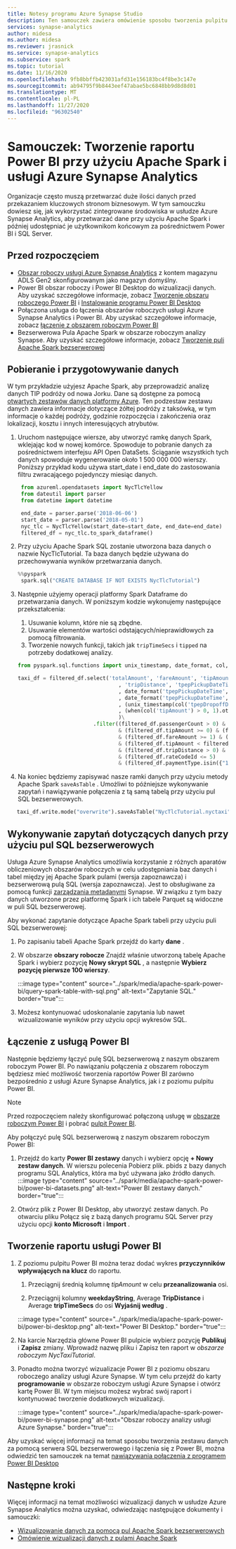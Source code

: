 ```yaml
---
title: Notesy programu Azure Synapse Studio
description: Ten samouczek zawiera omówienie sposobu tworzenia pulpitu nawigacyjnego Power BI przy użyciu Apache Spark i puli SQL bezserwerowej.
services: synapse-analytics
author: midesa
ms.author: midesa
ms.reviewer: jrasnick
ms.service: synapse-analytics
ms.subservice: spark
ms.topic: tutorial
ms.date: 11/16/2020
ms.openlocfilehash: 9fb8bbffb423031afd31e156183bc4f8be3c147e
ms.sourcegitcommit: ab94795f9b8443eef47abae5bc6848bb9d8d8d01
ms.translationtype: MT
ms.contentlocale: pl-PL
ms.lasthandoff: 11/27/2020
ms.locfileid: "96302540"
---
```

# <a name="tutorial-create-a-power-bi-report-using-apache-spark-and-azure-synapse-analytics"></a>Samouczek: Tworzenie raportu Power BI przy użyciu Apache Spark i usługi Azure Synapse Analytics

Organizacje często muszą przetwarzać duże ilości danych przed przekazaniem kluczowych stronom biznesowym. W tym samouczku dowiesz się, jak wykorzystać zintegrowane środowiska w usłudze Azure Synapse Analytics, aby przetwarzać dane przy użyciu Apache Spark i później udostępniać je użytkownikom końcowym za pośrednictwem Power BI i SQL Server.

## <a name="before-you-begin"></a>Przed rozpoczęciem
- [Obszar roboczy usługi Azure Synapse Analytics](../quickstart-create-workspace.md) z kontem magazynu ADLS Gen2 skonfigurowanym jako magazyn domyślny. 
- Power BI obszar roboczy i Power BI Desktop do wizualizacji danych. Aby uzyskać szczegółowe informacje, zobacz [Tworzenie obszaru roboczego Power BI](https://docs.microsoft.com/power-bi/service-create-the-new-workspaces) i [Instalowanie programu Power BI Desktop](https://powerbi.microsoft.com/downloads/)
- Połączona usługa do łączenia obszarów roboczych usługi Azure Synapse Analytics i Power BI. Aby uzyskać szczegółowe informacje, zobacz [łączenie z obszarem roboczym Power BI](../quickstart-power-bi.md)
- Bezserwerowa Pula Apache Spark w obszarze roboczym analizy Synapse. Aby uzyskać szczegółowe informacje, zobacz [Tworzenie puli Apache Spark bezserwerowej](../quickstart-create-apache-spark-pool-studio.md)
  
## <a name="download-and-prepare-the-data"></a>Pobieranie i przygotowywanie danych
W tym przykładzie użyjesz Apache Spark, aby przeprowadzić analizę danych TIP podróży od nowa Jorku. Dane są dostępne za pomocą [otwartych zestawów danych platformy Azure](https://azure.microsoft.com/services/open-datasets/catalog/nyc-taxi-limousine-commission-yellow-taxi-trip-records/). Ten podzestaw zestawu danych zawiera informacje dotyczące żółtej podróży z taksówką, w tym informacje o każdej podróży, godzinie rozpoczęcia i zakończenia oraz lokalizacji, kosztu i innych interesujących atrybutów.

1. Uruchom następujące wiersze, aby utworzyć ramkę danych Spark, wklejając kod w nowej komórce. Spowoduje to pobranie danych za pośrednictwem interfejsu API Open DataSets. Ściąganie wszystkich tych danych spowoduje wygenerowanie około 1 500 000 000 wierszy. Poniższy przykład kodu używa start_date i end_date do zastosowania filtru zwracającego pojedynczy miesiąc danych.
   
   ```python
    from azureml.opendatasets import NycTlcYellow
    from dateutil import parser
    from datetime import datetime

    end_date = parser.parse('2018-06-06')
    start_date = parser.parse('2018-05-01')
    nyc_tlc = NycTlcYellow(start_date=start_date, end_date=end_date)
    filtered_df = nyc_tlc.to_spark_dataframe()
   ```
2. Przy użyciu Apache Spark SQL zostanie utworzona baza danych o nazwie NycTlcTutorial. Ta baza danych będzie używana do przechowywania wyników przetwarzania danych.
   ```python
   %%pyspark
    spark.sql("CREATE DATABASE IF NOT EXISTS NycTlcTutorial")
   ```
3. Następnie użyjemy operacji platformy Spark Dataframe do przetwarzania danych. W poniższym kodzie wykonujemy następujące przekształcenia:
   1. Usuwanie kolumn, które nie są zbędne.
   2. Usuwanie elementów wartości odstających/nieprawidłowych za pomocą filtrowania.
   3. Tworzenie nowych funkcji, takich jak ```tripTimeSecs``` i ```tipped``` na potrzeby dodatkowej analizy.
    ```python
    from pyspark.sql.functions import unix_timestamp, date_format, col, when

    taxi_df = filtered_df.select('totalAmount', 'fareAmount', 'tipAmount', 'paymentType', 'rateCodeId', 'passengerCount'\
                                    , 'tripDistance', 'tpepPickupDateTime', 'tpepDropoffDateTime'\
                                    , date_format('tpepPickupDateTime', 'hh').alias('pickupHour')\
                                    , date_format('tpepPickupDateTime', 'EEEE').alias('weekdayString')\
                                    , (unix_timestamp(col('tpepDropoffDateTime')) - unix_timestamp(col('tpepPickupDateTime'))).alias('tripTimeSecs')\
                                    , (when(col('tipAmount') > 0, 1).otherwise(0)).alias('tipped')
                                    )\
                            .filter((filtered_df.passengerCount > 0) & (filtered_df.passengerCount < 8)\
                                    & (filtered_df.tipAmount >= 0) & (filtered_df.tipAmount <= 25)\
                                    & (filtered_df.fareAmount >= 1) & (filtered_df.fareAmount <= 250)\
                                    & (filtered_df.tipAmount < filtered_df.fareAmount)\
                                    & (filtered_df.tripDistance > 0) & (filtered_df.tripDistance <= 100)\
                                    & (filtered_df.rateCodeId <= 5)
                                    & (filtered_df.paymentType.isin({"1", "2"})))
    ```
4. Na koniec będziemy zapisywać nasze ramki danych przy użyciu metody Apache Spark ```saveAsTable``` . Umożliwi to późniejsze wykonywanie zapytań i nawiązywanie połączenia z tą samą tabelą przy użyciu pul SQL bezserwerowych.
  ```python
     taxi_df.write.mode("overwrite").saveAsTable("NycTlcTutorial.nyctaxi")
  ```
   
## <a name="query-data-using-serverless-sql-pools"></a>Wykonywanie zapytań dotyczących danych przy użyciu pul SQL bezserwerowych
Usługa Azure Synapse Analytics umożliwia korzystanie z różnych aparatów obliczeniowych obszarów roboczych w celu udostępniania baz danych i tabel między jej Apache Spark pulami (wersja zapoznawcza) i bezserwerową pulą SQL (wersja zapoznawcza). Jest to obsługiwane za pomocą funkcji [zarządzania metadanymi](../metadata/overview.md) Synapse. W związku z tym bazy danych utworzone przez platformę Spark i ich tabele Parquet są widoczne w puli SQL bezserwerowej.

Aby wykonać zapytanie dotyczące Apache Spark tabeli przy użyciu puli SQL bezserwerowej:
   1. Po zapisaniu tabeli Apache Spark przejdź do karty **dane** .
   
   2. W obszarze **obszary robocze** Znajdź właśnie utworzoną tabelę Apache Spark i wybierz pozycję **Nowy skrypt SQL** , a następnie **Wybierz pozycję pierwsze 100 wierszy**. 
      
      :::image type="content" source="../spark/media/apache-spark-power-bi/query-spark-table-with-sql.png" alt-text="Zapytanie SQL." border="true":::

   3. Możesz kontynuować udoskonalanie zapytania lub nawet wizualizowanie wyników przy użyciu opcji wykresów SQL.

## <a name="connect-to-power-bi"></a>Łączenie z usługą Power BI
Następnie będziemy łączyć pulę SQL bezserwerową z naszym obszarem roboczym Power BI. Po nawiązaniu połączenia z obszarem roboczym będziesz mieć możliwość tworzenia raportów Power BI zarówno bezpośrednio z usługi Azure Synapse Analytics, jak i z poziomu pulpitu Power BI.

>[!Note]
> Przed rozpoczęciem należy skonfigurować połączoną usługę w [obszarze roboczym Power BI](../quickstart-power-bi.md) i pobrać [pulpit Power BI](https://docs.microsoft.com/power-bi/service-create-the-new-workspaces).  

Aby połączyć pulę SQL bezserwerową z naszym obszarem roboczym Power BI:

1.  Przejdź do karty **Power BI zestawy** danych i wybierz opcję **+ Nowy zestaw danych**. W wierszu polecenia Pobierz plik. pbids z bazy danych programu SQL Analytics, która ma być używana jako źródło danych. 
   :::image type="content" source="../spark/media/apache-spark-power-bi/power-bi-datasets.png" alt-text="Power BI zestawy danych." border="true":::

2.  Otwórz plik z Power BI Desktop, aby utworzyć zestaw danych. Po otwarciu pliku Połącz się z bazą danych programu SQL Server przy użyciu opcji **konto Microsoft** i **Import** . 
   

## <a name="create-a-power-bi-report"></a>Tworzenie raportu usługi Power BI
1. Z poziomu pulpitu Power BI można teraz dodać wykres **przyczynników wpływających na klucz** do raportu.
   
   1. Przeciągnij średnią kolumnę *tipAmount* w celu **przeanalizowania** osi.
   
   2. Przeciągnij kolumny **weekdayString**, Average **TripDistance** i Average **tripTimeSecs** do osi **Wyjaśnij według** . 
   
   :::image type="content" source="../spark/media/apache-spark-power-bi/power-bi-desktop.png" alt-text="Power BI Desktop." border="true":::

2. Na karcie Narzędzia główne Power BI pulpicie wybierz pozycję **Publikuj** i **Zapisz** zmiany. Wprowadź nazwę pliku i Zapisz ten raport w *obszarze roboczym NycTaxiTutorial*.
   
3. Ponadto można tworzyć wizualizacje Power BI z poziomu obszaru roboczego analizy usługi Azure Synapse. W tym celu przejdź do karty **programowanie** w obszarze roboczym usługi Azure Synapse i otwórz kartę Power BI. W tym miejscu możesz wybrać swój raport i kontynuować tworzenie dodatkowych wizualizacji. 
   
   :::image type="content" source="../spark/media/apache-spark-power-bi/power-bi-synapse.png" alt-text="Obszar roboczy analizy usługi Azure Synapse." border="true":::

Aby uzyskać więcej informacji na temat sposobu tworzenia zestawu danych za pomocą serwera SQL bezserwerowego i łączenia się z Power BI, można odwiedzić ten samouczek na temat [nawiązywania połączenia z programem Power BI Desktop](../../synapse-analytics/sql/tutorial-connect-power-bi-desktop.md)

## <a name="next-steps"></a>Następne kroki
Więcej informacji na temat możliwości wizualizacji danych w usłudze Azure Synapse Analytics można uzyskać, odwiedzając następujące dokumenty i samouczki:
   - [Wizualizowanie danych za pomocą pul Apache Spark bezserwerowych](../spark/apache-spark-data-visualization-tutorial.md)
   - [Omówienie wizualizacji danych z pulami Apache Spark](../spark/apache-spark-data-visualization.md)
